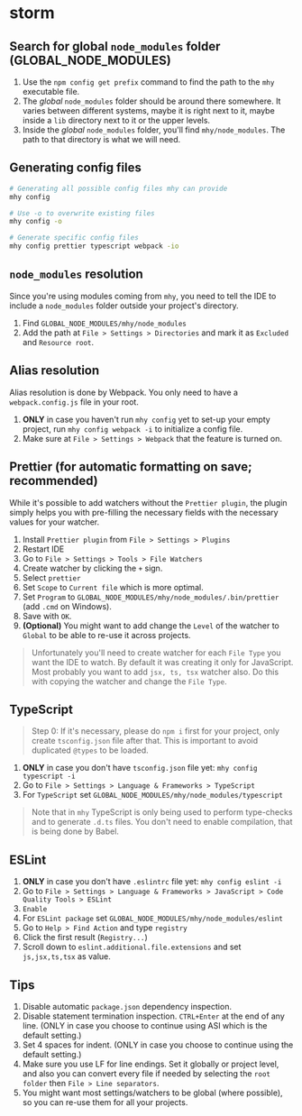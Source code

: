 # storm

## Search for global `node_modules` folder (GLOBAL_NODE_MODULES)

1. Use the `npm config get prefix` command to find the path to the `mhy` executable file.
2. The _global_ `node_modules` folder should be around there somewhere. It varies between different systems, maybe it is right next to it, maybe inside a `lib` directory next to it or the upper levels.
3. Inside the _global_ `node_modules` folder, you'll find `mhy/node_modules`. The path to that directory is what we will need.

## Generating config files

```bash
# Generating all possible config files mhy can provide
mhy config

# Use -o to overwrite existing files
mhy config -o

# Generate specific config files
mhy config prettier typescript webpack -io
```

## `node_modules` resolution

Since you're using modules coming from `mhy`, you need to tell the IDE to include a `node_modules` folder outside your project's directory.

1. Find `GLOBAL_NODE_MODULES/mhy/node_modules`
2. Add the path at `File > Settings > Directories` and mark it as `Excluded` and `Resource root`.

## Alias resolution

Alias resolution is done by Webpack. You only need to have a `webpack.config.js` file in your root.

1. **ONLY** in case you haven't run `mhy config` yet to set-up your empty project, run `mhy config webpack -i` to initialize a config file.
2. Make sure at `File > Settings > Webpack` that the feature is turned on.

## Prettier (for automatic formatting on save; recommended)

While it's possible to add watchers without the `Prettier plugin`, the plugin simply helps you with pre-filling the necessary fields with the necessary values for your watcher.

1. Install `Prettier plugin` from `File > Settings > Plugins`
2. Restart IDE
3. Go to `File > Settings > Tools > File Watchers`
4. Create watcher by clicking the `+` sign.
5. Select `prettier`
6. Set `Scope` to `Current file` which is more optimal.
7. Set `Program` to `GLOBAL_NODE_MODULES/mhy/node_modules/.bin/prettier` (add `.cmd` on Windows).
8. Save with `OK`.
9. **(Optional)** You might want to add change the `Level` of the watcher to `Global` to be able to re-use it across projects.

> Unfortunately you'll need to create watcher for each `File Type` you want the IDE to watch. By default it was creating it only for JavaScript. Most probably you want to add `jsx, ts, tsx` watcher also. Do this with copying the watcher and change the `File Type`.

## TypeScript

> Step 0: If it's necessary, please do `npm i` first for your project, only create `tsconfig.json` file after that. This is important to avoid duplicated `@types` to be loaded.

1. **ONLY** in case you don't have `tsconfig.json` file yet: `mhy config typescript -i`
2. Go to `File > Settings > Language & Frameworks > TypeScript`
3. For `TypeScript` set `GLOBAL_NODE_MODULES/mhy/node_modules/typescript`

> Note that in `mhy` TypeScript is only being used to perform type-checks and to generate `.d.ts` files. You don't need to enable compilation, that is being done by Babel.

## ESLint

1. **ONLY** in case you don't have `.eslintrc` file yet: `mhy config eslint -i`
2. Go to `File > Settings > Language & Frameworks > JavaScript > Code Quality Tools > ESLint`
3. `Enable`
4. For `ESLint package` set `GLOBAL_NODE_MODULES/mhy/node_modules/eslint`
5. Go to `Help > Find Action` and type `registry`
6. Click the first result (`Registry...`)
7. Scroll down to `eslint.additional.file.extensions` and set `js,jsx,ts,tsx` as value.

## Tips

1. Disable automatic `package.json` dependency inspection.
2. Disable statement termination inspection. `CTRL+Enter` at the end of any line. (ONLY in case you choose to continue using ASI which is the default setting.)
3. Set 4 spaces for indent. (ONLY in case you choose to continue using the default setting.)
4. Make sure you use LF for line endings. Set it globally or project level, and also you can convert every file if needed by selecting the `root folder` then `File > Line separators`.
5. You might want most settings/watchers to be global (where possible), so you can re-use them for all your projects.

